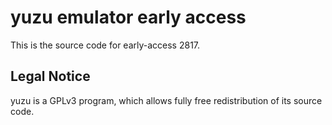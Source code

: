 yuzu emulator early access
=============

This is the source code for early-access 2817.

## Legal Notice

yuzu is a GPLv3 program, which allows fully free redistribution of its source code.
